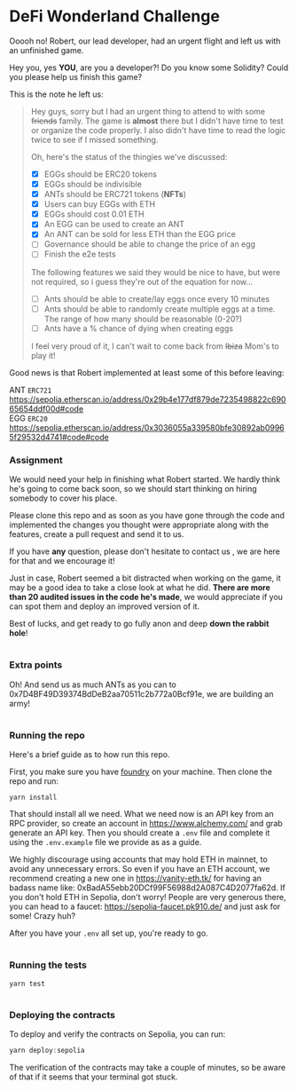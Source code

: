 # DeFi Wonderland Challenge

Ooooh no! Robert, our lead developer, had an urgent flight and left us with an unfinished game.

Hey you, yes **YOU**, are you a developer?! Do you know some Solidity? Could you please help us finish this game?

This is the note he left us:

> Hey guys, sorry but I had an urgent thing to attend to with some ~~friends~~ family.
> The game is **almost** there but I didn't have time to test or organize the code properly. I also didn't have time to read the logic twice to see if I missed something.
>
> Oh, here's the status of the thingies we've discussed:
>
> - [x] EGGs should be ERC20 tokens
> - [x] EGGs should be indivisible
> - [x] ANTs should be ERC721 tokens (**NFTs**)
> - [x] Users can buy EGGs with ETH
> - [x] EGGs should cost 0.01 ETH
> - [x] An EGG can be used to create an ANT
> - [x] An ANT can be sold for less ETH than the EGG price
> - [ ] Governance should be able to change the price of an egg
> - [ ] Finish the e2e tests
>
> The following features we said they would be nice to have, but were not required, so i guess they're out of the equation for now...
>
> - [ ] Ants should be able to create/lay eggs once every 10 minutes
> - [ ] Ants should be able to randomly create multiple eggs at a time. The range of how many should be reasonable (0-20?)
> - [ ] Ants have a % chance of dying when creating eggs
>
> I feel very proud of it, I can't wait to come back from ~~Ibiza~~ Mom's to play it!

Good news is that Robert implemented at least some of this before leaving:

ANT `ERC721` https://sepolia.etherscan.io/address/0x29b4e177df879de7235498822c69065654ddf00d#code<br/>
EGG `ERC20`
https://sepolia.etherscan.io/address/0x3036055a339580bfe30892ab09965f29532d4741#code#code

### Assignment

We would need your help in finishing what Robert started. We hardly think he's going to come back soon, so we should start thinking on hiring somebody to cover his place.

Please clone this repo and as soon as you have gone through the code and implemented the changes you thought were appropriate along with the features, create a pull request and send it to us.

If you have **any** question, please don't hesitate to contact us , we are here for that and we encourage it!

Just in case, Robert seemed a bit distracted when working on the game, it may be a good idea to take a close look at what he did. **There are more than 20 audited issues in the code he's made**, we would appreciate if you can spot them and deploy an improved version of it.

Best of lucks, and get ready to go fully anon and deep **down the rabbit hole**!

#

### Extra points

Oh! And send us as much ANTs as you can to 0x7D4BF49D39374BdDeB2aa70511c2b772a0Bcf91e, we are building an army!

#

### Running the repo

Here's a brief guide as to how run this repo.

First, you make sure you have [foundry](https://github.com/foundry-rs/foundry) on your machine.
Then clone the repo and run:
```
yarn install
```

That should install all we need. What we need now is an API key from an RPC provider, so create an account in https://www.alchemy.com/ and grab generate an API key. Then you should create a `.env` file and complete it using the `.env.example` file we provide as as a guide.

We highly discourage using accounts that may hold ETH in mainnet, to avoid any unnecessary errors. So even if you have an ETH account, we recommend creating a new one in https://vanity-eth.tk/ for having an badass name like: 0xBadA55ebb20DCf99F56988d2A087C4D2077fa62d.
If you don't hold ETH in Sepolia, don't worry! People are very generous there, you can head to a faucet: https://sepolia-faucet.pk910.de/ and just ask for some! Crazy huh?

After you have your `.env` all set up, you're ready to go.

#

### Running the tests

```
yarn test
```

#

### Deploying the contracts

To deploy and verify the contracts on Sepolia, you can run:

```jsx
yarn deploy:sepolia
```

The verification of the contracts may take a couple of minutes, so be aware of that if it seems that your terminal got stuck.
